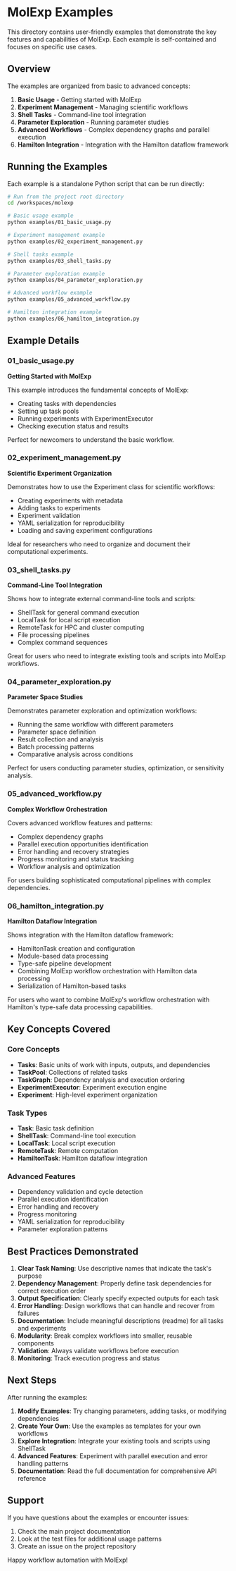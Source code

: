 # MolExp Examples

This directory contains user-friendly examples that demonstrate the key features and capabilities of MolExp. Each example is self-contained and focuses on specific use cases.

## Overview

The examples are organized from basic to advanced concepts:

1. **Basic Usage** - Getting started with MolExp
2. **Experiment Management** - Managing scientific workflows
3. **Shell Tasks** - Command-line tool integration
4. **Parameter Exploration** - Running parameter studies
5. **Advanced Workflows** - Complex dependency graphs and parallel execution
6. **Hamilton Integration** - Integration with the Hamilton dataflow framework

## Running the Examples

Each example is a standalone Python script that can be run directly:

```bash
# Run from the project root directory
cd /workspaces/molexp

# Basic usage example
python examples/01_basic_usage.py

# Experiment management example
python examples/02_experiment_management.py

# Shell tasks example
python examples/03_shell_tasks.py

# Parameter exploration example
python examples/04_parameter_exploration.py

# Advanced workflow example
python examples/05_advanced_workflow.py

# Hamilton integration example
python examples/06_hamilton_integration.py
```

## Example Details

### 01_basic_usage.py
**Getting Started with MolExp**

This example introduces the fundamental concepts of MolExp:
- Creating tasks with dependencies
- Setting up task pools
- Running experiments with ExperimentExecutor
- Checking execution status and results

Perfect for newcomers to understand the basic workflow.

### 02_experiment_management.py
**Scientific Experiment Organization**

Demonstrates how to use the Experiment class for scientific workflows:
- Creating experiments with metadata
- Adding tasks to experiments
- Experiment validation
- YAML serialization for reproducibility
- Loading and saving experiment configurations

Ideal for researchers who need to organize and document their computational experiments.

### 03_shell_tasks.py
**Command-Line Tool Integration**

Shows how to integrate external command-line tools and scripts:
- ShellTask for general command execution
- LocalTask for local script execution
- RemoteTask for HPC and cluster computing
- File processing pipelines
- Complex command sequences

Great for users who need to integrate existing tools and scripts into MolExp workflows.

### 04_parameter_exploration.py
**Parameter Space Studies**

Demonstrates parameter exploration and optimization workflows:
- Running the same workflow with different parameters
- Parameter space definition
- Result collection and analysis
- Batch processing patterns
- Comparative analysis across conditions

Perfect for users conducting parameter studies, optimization, or sensitivity analysis.

### 05_advanced_workflow.py
**Complex Workflow Orchestration**

Covers advanced workflow features and patterns:
- Complex dependency graphs
- Parallel execution opportunities identification
- Error handling and recovery strategies
- Progress monitoring and status tracking
- Workflow analysis and optimization

For users building sophisticated computational pipelines with complex dependencies.

### 06_hamilton_integration.py
**Hamilton Dataflow Integration**

Shows integration with the Hamilton dataflow framework:
- HamiltonTask creation and configuration
- Module-based data processing
- Type-safe pipeline development
- Combining MolExp workflow orchestration with Hamilton data processing
- Serialization of Hamilton-based tasks

For users who want to combine MolExp's workflow orchestration with Hamilton's type-safe data processing capabilities.

## Key Concepts Covered

### Core Concepts
- **Tasks**: Basic units of work with inputs, outputs, and dependencies
- **TaskPool**: Collections of related tasks
- **TaskGraph**: Dependency analysis and execution ordering
- **ExperimentExecutor**: Experiment execution engine
- **Experiment**: High-level experiment organization

### Task Types
- **Task**: Basic task definition
- **ShellTask**: Command-line tool execution
- **LocalTask**: Local script execution
- **RemoteTask**: Remote computation
- **HamiltonTask**: Hamilton dataflow integration

### Advanced Features
- Dependency validation and cycle detection
- Parallel execution identification
- Error handling and recovery
- Progress monitoring
- YAML serialization for reproducibility
- Parameter exploration patterns

## Best Practices Demonstrated

1. **Clear Task Naming**: Use descriptive names that indicate the task's purpose
2. **Dependency Management**: Properly define task dependencies for correct execution order
3. **Output Specification**: Clearly specify expected outputs for each task
4. **Error Handling**: Design workflows that can handle and recover from failures
5. **Documentation**: Include meaningful descriptions (readme) for all tasks and experiments
6. **Modularity**: Break complex workflows into smaller, reusable components
7. **Validation**: Always validate workflows before execution
8. **Monitoring**: Track execution progress and status

## Next Steps

After running the examples:

1. **Modify Examples**: Try changing parameters, adding tasks, or modifying dependencies
2. **Create Your Own**: Use the examples as templates for your own workflows
3. **Explore Integration**: Integrate your existing tools and scripts using ShellTask
4. **Advanced Features**: Experiment with parallel execution and error handling patterns
5. **Documentation**: Read the full documentation for comprehensive API reference

## Support

If you have questions about the examples or encounter issues:

1. Check the main project documentation
2. Look at the test files for additional usage patterns
3. Create an issue on the project repository

Happy workflow automation with MolExp!
